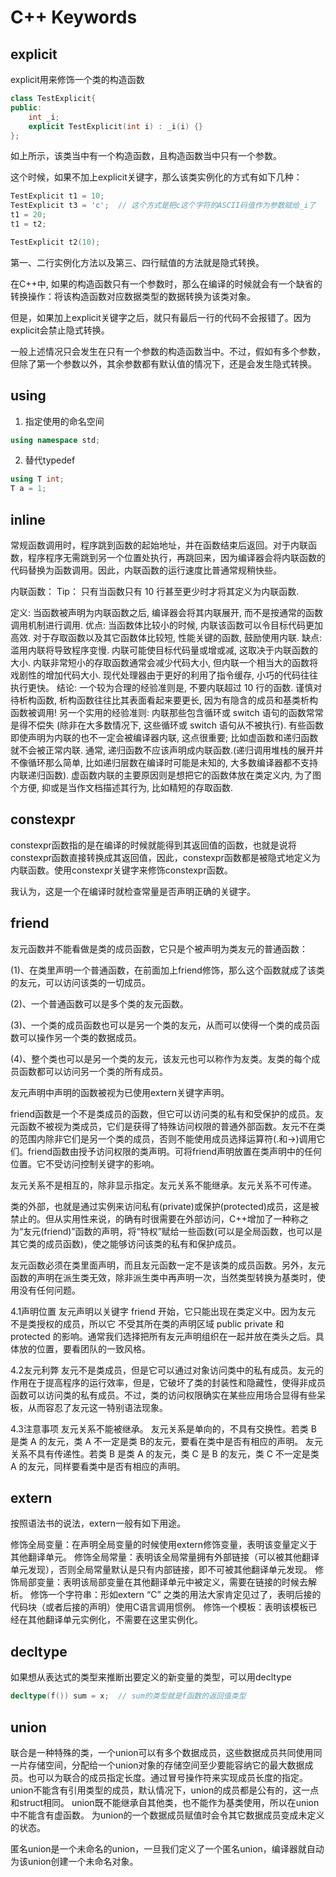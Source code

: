 # C++ Keywords

## explicit

explicit用来修饰一个类的构造函数

```c++
class TestExplicit{
public:
    int _i;
    explicit TestExplicit(int i) : _i(i) {}
};
```

如上所示，该类当中有一个构造函数，且构造函数当中只有一个参数。

这个时候，如果不加上explicit关键字，那么该类实例化的方式有如下几种：

```c++
TestExplicit t1 = 10;
TestExplicit t3 = 'c';	// 这个方式是把c这个字符的ASCII码值作为参数赋给_i了
t1 = 20;
t1 = t2;

TestExplicit t2(10);
```

第一、二行实例化方法以及第三、四行赋值的方法就是隐式转换。

在C++中, 如果的构造函数只有一个参数时，那么在编译的时候就会有一个缺省的转换操作：将该构造函数对应数据类型的数据转换为该类对象。

但是，如果加上explicit关键字之后，就只有最后一行的代码不会报错了。因为explicit会禁止隐式转换。

一般上述情况只会发生在只有一个参数的构造函数当中。不过，假如有多个参数，但除了第一个参数以外，其余参数都有默认值的情况下，还是会发生隐式转换。

## using

1. 指定使用的命名空间

```c++
using namespace std;
```

2. 替代typedef

```c++
using T int;
T a = 1;
```

## inline

常规函数调用时，程序跳到函数的起始地址，并在函数结束后返回。对于内联函数，程序程序无需跳到另一个位置处执行，再跳回来，因为编译器会将内联函数的代码替换为函数调用。因此，内联函数的运行速度比普通常规稍快些。

内联函数：
Tip： 只有当函数只有 10 行甚至更少时才将其定义为内联函数.

定义: 当函数被声明为内联函数之后, 编译器会将其内联展开, 而不是按通常的函数调用机制进行调用.
优点: 当函数体比较小的时候, 内联该函数可以令目标代码更加高效. 对于存取函数以及其它函数体比较短, 性能关键的函数, 鼓励使用内联.
缺点: 滥用内联将导致程序变慢. 内联可能使目标代码量或增或减, 这取决于内联函数的大小. 内联非常短小的存取函数通常会减少代码大小, 但内联一个相当大的函数将戏剧性的增加代码大小. 现代处理器由于更好的利用了指令缓存, 小巧的代码往往执行更快。
结论: 一个较为合理的经验准则是, 不要内联超过 10 行的函数. 谨慎对待析构函数, 析构函数往往比其表面看起来要更长, 因为有隐含的成员和基类析构函数被调用!
另一个实用的经验准则: 内联那些包含循环或 switch 语句的函数常常是得不偿失 (除非在大多数情况下, 这些循环或 switch 语句从不被执行).
有些函数即使声明为内联的也不一定会被编译器内联, 这点很重要; 比如虚函数和递归函数就不会被正常内联. 通常, 递归函数不应该声明成内联函数.(递归调用堆栈的展开并不像循环那么简单, 比如递归层数在编译时可能是未知的, 大多数编译器都不支持内联递归函数). 虚函数内联的主要原因则是想把它的函数体放在类定义内, 为了图个方便, 抑或是当作文档描述其行为, 比如精短的存取函数.

## constexpr

constexpr函数指的是在编译的时候就能得到其返回值的函数，也就是说将constexpr函数直接转换成其返回值，因此，constexpr函数都是被隐式地定义为内联函数。使用constexpr关键字来修饰constexpr函数。

我认为，这是一个在编译时就检查常量是否声明正确的关键字。

## friend

友元函数并不能看做是类的成员函数，它只是个被声明为类友元的普通函数：

(1)、在类里声明一个普通函数，在前面加上friend修饰，那么这个函数就成了该类的友元，可以访问该类的一切成员。

(2)、一个普通函数可以是多个类的友元函数。

(3)、一个类的成员函数也可以是另一个类的友元，从而可以使得一个类的成员函数可以操作另一个类的数据成员。

(4)、整个类也可以是另一个类的友元，该友元也可以称作为友类。友类的每个成员函数都可以访问另一个类的所有成员。

友元声明中声明的函数被视为已使用extern关键字声明。

friend函数是一个不是类成员的函数，但它可以访问类的私有和受保护的成员。友元函数不被视为类成员，它们是获得了特殊访问权限的普通外部函数。友元不在类的范围内除非它们是另一个类的成员，否则不能使用成员选择运算符(.和->)调用它们。friend函数由授予访问权限的类声明。可将friend声明放置在类声明中的任何位置。它不受访问控制关键字的影响。

友元关系不是相互的，除非显示指定。友元关系不能继承。友元关系不可传递。

类的外部，也就是通过实例来访问私有(private)或保护(protected)成员，这是被禁止的。但从实用性来说，的确有时很需要在外部访问，C++增加了一种称之为“友元(friend)”函数的声明，将“特权”赋给一些函数(可以是全局函数，也可以是其它类的成员函数)，使之能够访问该类的私有和保护成员。

友元函数必须在类里面声明，而且友元函数一定不是该类的成员函数。另外，友元函数的声明在派生类无效，除非派生类中再声明一次，当然类型转换为基类时，使用没有任何问题。

4.1声明位置
              友元声明以关键字 friend 开始，它只能出现在类定义中。因为友元 不是类授权的成员，所以它 不受其所在类的声明区域 public private 和 protected 的影响。通常我们选择把所有友元声明组织在一起并放在类头之后。具体放的位置，要看团队的一致风格。

4.2友元利弊
             友元不是类成员，但是它可以通过对象访问类中的私有成员。友元的作用在于提高程序的运行效率，但是，它破坏了类的封装性和隐藏性，使得非成员函数可以访问类的私有成员。不过，类的访问权限确实在某些应用场合显得有些呆板，从而容忍了友元这一特别语法现象。

4.3注意事项
友元关系不能被继承。
友元关系是单向的，不具有交换性。若类 B 是类 A 的友元，类 A 不一定是类 B的友元，要看在类中是否有相应的声明。
友元关系不具有传递性。若类 B 是类 A 的友元，类 C 是 B 的友元，类 C 不一定是类 A 的友元，同样要看类中是否有相应的声明。

## extern

按照语法书的说法，extern一般有如下用途。

修饰全局变量：在声明全局变量的时候使用extern修饰变量，表明该变量定义于其他翻译单元。
修饰全局常量：表明该全局常量拥有外部链接（可以被其他翻译单元发现），否则全局常量默认是只有内部链接，即不可被其他翻译单元发现。
修饰局部变量：表明该局部变量在其他翻译单元中被定义，需要在链接的时候去解析。
修饰一个字符串：形如extern “C” 之类的用法大家肯定见过了，表明后接的代码块（或者后接的声明）使用C语言调用惯例。
修饰一个模板：表明该模板已经在其他翻译单元实例化，不需要在这里实例化。

##  decltype

如果想从表达式的类型来推断出要定义的新变量的类型，可以用decltype

```c++
decltype(f()) sum = x;	// sum的类型就是f函数的返回值类型
```

## union

联合是一种特殊的类，一个union可以有多个数据成员，这些数据成员共同使用同一片存储空间，分配给一个union对象的存储空间至少要能容纳它的最大数据成员。也可以为联合的成员指定长度。通过冒号操作符来实现成员长度的指定。
union不能含有引用类型的成员，默认情况下，union的成员都是公有的，这一点和struct相同。
union既不能继承自其他类，也不能作为基类使用，所以在union中不能含有虚函数。
为union的一个数据成员赋值时会令其它数据成员变成未定义的状态。

匿名union是一个未命名的union，一旦我们定义了一个匿名union，编译器就自动为该union创建一个未命名对象。
